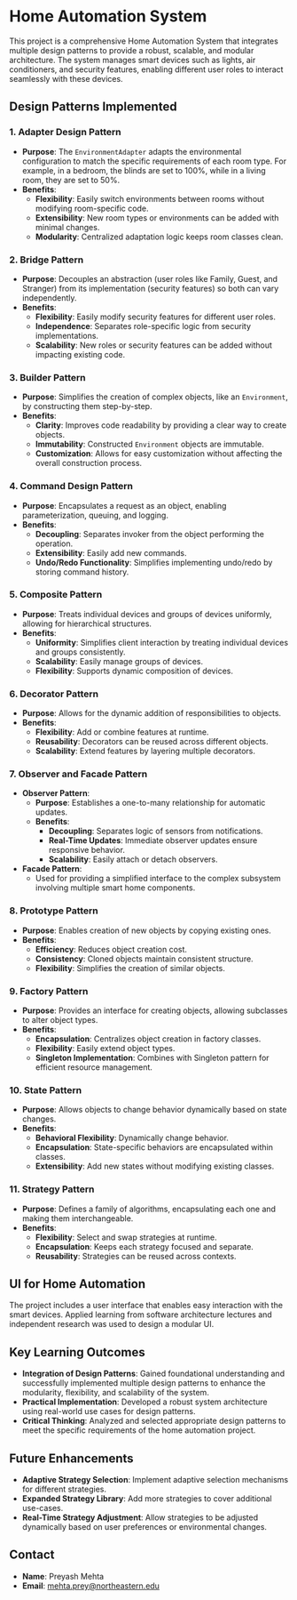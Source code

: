 
# Home Automation System

This project is a comprehensive Home Automation System that integrates multiple design patterns to provide a robust, scalable, and modular architecture. The system manages smart devices such as lights, air conditioners, and security features, enabling different user roles to interact seamlessly with these devices.


## Design Patterns Implemented

### 1. Adapter Design Pattern
- **Purpose**: The `EnvironmentAdapter` adapts the environmental configuration to match the specific requirements of each room type. For example, in a bedroom, the blinds are set to 100%, while in a living room, they are set to 50%.
- **Benefits**:
  - **Flexibility**: Easily switch environments between rooms without modifying room-specific code.
  - **Extensibility**: New room types or environments can be added with minimal changes.
  - **Modularity**: Centralized adaptation logic keeps room classes clean.

### 2. Bridge Pattern
- **Purpose**: Decouples an abstraction (user roles like Family, Guest, and Stranger) from its implementation (security features) so both can vary independently.
- **Benefits**:
  - **Flexibility**: Easily modify security features for different user roles.
  - **Independence**: Separates role-specific logic from security implementations.
  - **Scalability**: New roles or security features can be added without impacting existing code.

### 3. Builder Pattern
- **Purpose**: Simplifies the creation of complex objects, like an `Environment`, by constructing them step-by-step.
- **Benefits**:
  - **Clarity**: Improves code readability by providing a clear way to create objects.
  - **Immutability**: Constructed `Environment` objects are immutable.
  - **Customization**: Allows for easy customization without affecting the overall construction process.

### 4. Command Design Pattern
- **Purpose**: Encapsulates a request as an object, enabling parameterization, queuing, and logging.
- **Benefits**:
  - **Decoupling**: Separates invoker from the object performing the operation.
  - **Extensibility**: Easily add new commands.
  - **Undo/Redo Functionality**: Simplifies implementing undo/redo by storing command history.

### 5. Composite Pattern
- **Purpose**: Treats individual devices and groups of devices uniformly, allowing for hierarchical structures.
- **Benefits**:
  - **Uniformity**: Simplifies client interaction by treating individual devices and groups consistently.
  - **Scalability**: Easily manage groups of devices.
  - **Flexibility**: Supports dynamic composition of devices.

### 6. Decorator Pattern
- **Purpose**: Allows for the dynamic addition of responsibilities to objects.
- **Benefits**:
  - **Flexibility**: Add or combine features at runtime.
  - **Reusability**: Decorators can be reused across different objects.
  - **Scalability**: Extend features by layering multiple decorators.

### 7. Observer and Facade Pattern
- **Observer Pattern**:
  - **Purpose**: Establishes a one-to-many relationship for automatic updates.
  - **Benefits**:
    - **Decoupling**: Separates logic of sensors from notifications.
    - **Real-Time Updates**: Immediate observer updates ensure responsive behavior.
    - **Scalability**: Easily attach or detach observers.
- **Facade Pattern**:
  - Used for providing a simplified interface to the complex subsystem involving multiple smart home components.

### 8. Prototype Pattern
- **Purpose**: Enables creation of new objects by copying existing ones.
- **Benefits**:
  - **Efficiency**: Reduces object creation cost.
  - **Consistency**: Cloned objects maintain consistent structure.
  - **Flexibility**: Simplifies the creation of similar objects.

### 9. Factory Pattern
- **Purpose**: Provides an interface for creating objects, allowing subclasses to alter object types.
- **Benefits**:
  - **Encapsulation**: Centralizes object creation in factory classes.
  - **Flexibility**: Easily extend object types.
  - **Singleton Implementation**: Combines with Singleton pattern for efficient resource management.

### 10. State Pattern
- **Purpose**: Allows objects to change behavior dynamically based on state changes.
- **Benefits**:
  - **Behavioral Flexibility**: Dynamically change behavior.
  - **Encapsulation**: State-specific behaviors are encapsulated within classes.
  - **Extensibility**: Add new states without modifying existing classes.

### 11. Strategy Pattern
- **Purpose**: Defines a family of algorithms, encapsulating each one and making them interchangeable.
- **Benefits**:
  - **Flexibility**: Select and swap strategies at runtime.
  - **Encapsulation**: Keeps each strategy focused and separate.
  - **Reusability**: Strategies can be reused across contexts.

## UI for Home Automation
The project includes a user interface that enables easy interaction with the smart devices. Applied learning from software architecture lectures and independent research was used to design a modular UI.

## Key Learning Outcomes
- **Integration of Design Patterns**: Gained foundational understanding and successfully implemented multiple design patterns to enhance the modularity, flexibility, and scalability of the system.
- **Practical Implementation**: Developed a robust system architecture using real-world use cases for design patterns.
- **Critical Thinking**: Analyzed and selected appropriate design patterns to meet the specific requirements of the home automation project.

## Future Enhancements
- **Adaptive Strategy Selection**: Implement adaptive selection mechanisms for different strategies.
- **Expanded Strategy Library**: Add more strategies to cover additional use-cases.
- **Real-Time Strategy Adjustment**: Allow strategies to be adjusted dynamically based on user preferences or environmental changes.

## Contact
- **Name**: Preyash Mehta
- **Email**: [mehta.prey@northeastern.edu](mailto:mehta.prey@northeastern.edu)

